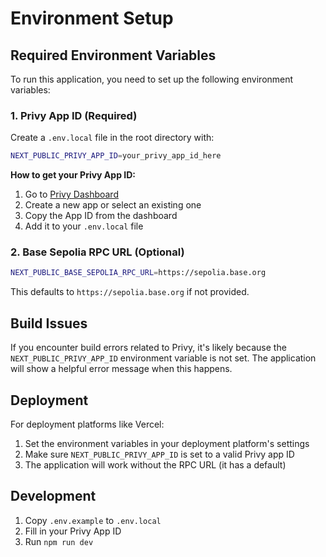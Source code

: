 # Environment Setup

## Required Environment Variables

To run this application, you need to set up the following environment variables:

### 1. Privy App ID (Required)

Create a `.env.local` file in the root directory with:

```bash
NEXT_PUBLIC_PRIVY_APP_ID=your_privy_app_id_here
```

**How to get your Privy App ID:**
1. Go to [Privy Dashboard](https://dashboard.privy.io/)
2. Create a new app or select an existing one
3. Copy the App ID from the dashboard
4. Add it to your `.env.local` file

### 2. Base Sepolia RPC URL (Optional)

```bash
NEXT_PUBLIC_BASE_SEPOLIA_RPC_URL=https://sepolia.base.org
```

This defaults to `https://sepolia.base.org` if not provided.

## Build Issues

If you encounter build errors related to Privy, it's likely because the `NEXT_PUBLIC_PRIVY_APP_ID` environment variable is not set. The application will show a helpful error message when this happens.

## Deployment

For deployment platforms like Vercel:

1. Set the environment variables in your deployment platform's settings
2. Make sure `NEXT_PUBLIC_PRIVY_APP_ID` is set to a valid Privy app ID
3. The application will work without the RPC URL (it has a default)

## Development

1. Copy `.env.example` to `.env.local`
2. Fill in your Privy App ID
3. Run `npm run dev`
